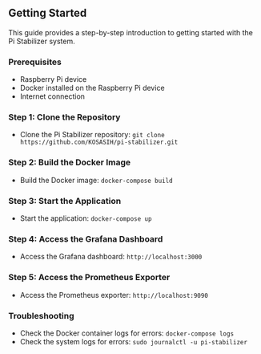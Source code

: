 Getting Started
---------------

This guide provides a step-by-step introduction to getting started with the Pi Stabilizer system.

### Prerequisites

* Raspberry Pi device
* Docker installed on the Raspberry Pi device
* Internet connection

### Step 1: Clone the Repository

* Clone the Pi Stabilizer repository: `git clone https://github.com/KOSASIH/pi-stabilizer.git`

### Step 2: Build the Docker Image

* Build the Docker image: `docker-compose build`

### Step 3: Start the Application

* Start the application: `docker-compose up`

### Step 4: Access the Grafana Dashboard

* Access the Grafana dashboard: `http://localhost:3000`

### Step 5: Access the Prometheus Exporter

* Access the Prometheus exporter: `http://localhost:9090`

### Troubleshooting

* Check the Docker container logs for errors: `docker-compose logs`
* Check the system logs for errors: `sudo journalctl -u pi-stabilizer`

